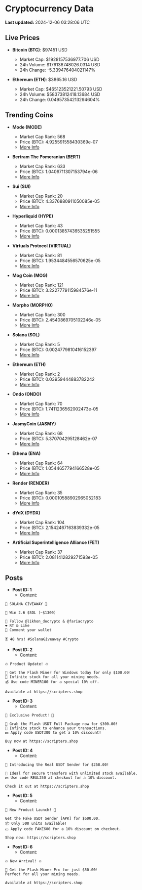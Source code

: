 # Cryptocurrency Data

**Last updated:** 2024-12-06 03:28:06 UTC

## Live Prices
- **Bitcoin (BTC)**: $97451 USD
  - Market Cap: $1928157536977.706 USD
  - 24h Volume: $176138748026.0314 USD
  - 24h Change: -5.339476404021147%

- **Ethereum (ETH)**: $3865.16 USD
  - Market Cap: $465123521221.50793 USD
  - 24h Volume: $58373812418.13684 USD
  - 24h Change: 0.04957354213294604%

## Trending Coins
- **Mode (MODE)**
  - Market Cap Rank: 568
  - Price (BTC): 4.925591558430369e-07
  - [More Info](https://www.coingecko.com/en/coins/mode)

- **Bertram The Pomeranian (BERT)**
  - Market Cap Rank: 633
  - Price (BTC): 1.0409711307153794e-06
  - [More Info](https://www.coingecko.com/en/coins/bertram-the-pomeranian)

- **Sui (SUI)**
  - Market Cap Rank: 20
  - Price (BTC): 4.3376880911050085e-05
  - [More Info](https://www.coingecko.com/en/coins/sui)

- **Hyperliquid (HYPE)**
  - Market Cap Rank: 43
  - Price (BTC): 0.00013857436535251555
  - [More Info](https://www.coingecko.com/en/coins/hyperliquid)

- **Virtuals Protocol (VIRTUAL)**
  - Market Cap Rank: 81
  - Price (BTC): 1.9534484556570625e-05
  - [More Info](https://www.coingecko.com/en/coins/virtual-protocol)

- **Mog Coin (MOG)**
  - Market Cap Rank: 121
  - Price (BTC): 3.2227779115984576e-11
  - [More Info](https://www.coingecko.com/en/coins/mog-coin)

- **Morpho (MORPHO)**
  - Market Cap Rank: 300
  - Price (BTC): 2.4540869705102246e-05
  - [More Info](https://www.coingecko.com/en/coins/morpho)

- **Solana (SOL)**
  - Market Cap Rank: 5
  - Price (BTC): 0.0024779810416152397
  - [More Info](https://www.coingecko.com/en/coins/solana)

- **Ethereum (ETH)**
  - Market Cap Rank: 2
  - Price (BTC): 0.03959444883782242
  - [More Info](https://www.coingecko.com/en/coins/ethereum)

- **Ondo (ONDO)**
  - Market Cap Rank: 70
  - Price (BTC): 1.7411236562002473e-05
  - [More Info](https://www.coingecko.com/en/coins/ondo)

- **JasmyCoin (JASMY)**
  - Market Cap Rank: 68
  - Price (BTC): 5.370704295128462e-07
  - [More Info](https://www.coingecko.com/en/coins/jasmycoin)

- **Ethena (ENA)**
  - Market Cap Rank: 64
  - Price (BTC): 1.0544657794166528e-05
  - [More Info](https://www.coingecko.com/en/coins/ethena)

- **Render (RENDER)**
  - Market Cap Rank: 35
  - Price (BTC): 0.00010588902965052183
  - [More Info](https://www.coingecko.com/en/coins/render)

- **dYdX (DYDX)**
  - Market Cap Rank: 104
  - Price (BTC): 2.1542467163839332e-05
  - [More Info](https://www.coingecko.com/en/coins/dydx-chain)

- **Artificial Superintelligence Alliance (FET)**
  - Market Cap Rank: 37
  - Price (BTC): 2.0811412829271593e-05
  - [More Info](https://www.coingecko.com/en/coins/artificial-superintelligence-alliance)

## Posts
- **Post ID: 1**
  - Content:
```
🚀 SOLANA GIVEAWAY 🚀

🎁 Win 2.6 $SOL (~$1300)

🤝 Follow @likhon_decrypto & @fariacrypto
❤️ RT & Like
💬 Comment your wallet

⏳ 48 hrs! #SolanaGiveaway #Crypto
```

- **Post ID: 2**
  - Content:
```
🔥 Product Update! 🔥

🚀 Get the Flash Miner for Windows today for only $100.00!
🔋 Infinite stock for all your mining needs.
💰 Use code MINER100 for a special 10% off.

Available at https://scripters.shop
```

- **Post ID: 3**
  - Content:
```
🎁 Exclusive Product! 🎁

💸 Grab the Flash USDT Full Package now for $300.00!
🎉 Infinite stock to enhance your transactions.
💵 Apply code USDT300 to get a 10% discount!

Buy now at https://scripters.shop
```

- **Post ID: 4**
  - Content:
```
💎 Introducing the Real USDT Sender for $250.00!

💼 Ideal for secure transfers with unlimited stock available.
💵 Use code REAL250 at checkout for a 10% discount.

Check it out at https://scripters.shop
```

- **Post ID: 5**
  - Content:
```
🚀 New Product Launch! 🚀

Get the Fake USDT Sender [APK] for $600.00.
📦 Only 500 units available!
💵 Apply code FAKE600 for a 10% discount on checkout.

Shop now: https://scripters.shop
```

- **Post ID: 6**
  - Content:
```
🔥 New Arrival! 🔥

💸 Get the Flash Miner Pro for just $50.00!
Perfect for all your mining needs.

Available at https://scripters.shop
```

